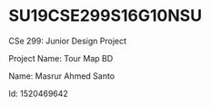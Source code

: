 # SU19CSE299S16G10NSU
CSe 299: Junior Design Project

Project Name: Tour Map BD

Name: Masrur Ahmed Santo

Id: 1520469642

